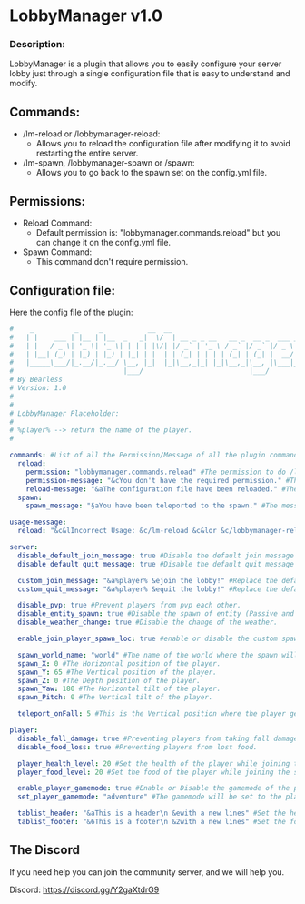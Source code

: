 # LobbyManager v1.0

### Description:
LobbyManager is a plugin that allows you to easily configure your server lobby just through a single configuration file that is easy to understand and modify.

## Commands:
- /lm-reload or /lobbymanager-reload:
    - Allows you to reload the configuration file after modifying it to avoid restarting the entire server.
- /lm-spawn, /lobbymanager-spawn or /spawn:
  - Allows you to go back to the spawn set on the config.yml file.

## Permissions:
- Reload Command:
    - Default permission is: "lobbymanager.commands.reload" but you can change it on the config.yml file.
- Spawn Command:
  - This command don't require permission.

## Configuration file:
Here the config file of the plugin:

```Yaml
#    _          _     _           __  __
#   | |    ___ | |__ | |__  _   _|  \/  | __ _ _ __   __ _  __ _  ___ _ __
#   | |   / _ \| '_ \| '_ \| | | | |\/| |/ _` | '_ \ / _` |/ _` |/ _ \ '__|
#   | |__| (_) | |_) | |_) | |_| | |  | | (_| | | | | (_| | (_| |  __/ |
#   |_____\___/|_.__/|_.__/ \__, |_|  |_|\__,_|_| |_|\__,_|\__, |\___|_|
#                           |___/                          |___/           
# By Bearless
# Version: 1.0
#
#
# LobbyManager Placeholder:
#
# %player% --> return the name of the player.
#

commands: #List of all the Permission/Message of all the plugin command.
  reload:
    permission: "lobbymanager.commands.reload" #The permission to do /lm-reload.
    permission-message: "&cYou don't have the required permission." #The message will be sent to the player who perform the command without the right permission.
    reload-message: "&aThe configuration file have been reloaded." #The message send while the command successfully done.
  spawn:
    spawn_message: "§aYou have been teleported to the spawn." #The message send while the command successfully done.

usage-message:
  reload: "&c&lIncorrect Usage: &c/lm-reload &c&lor &c/lobbymanager-reload" #Error message while you type: "/lobbymanager-reload <somethings>".

server:
  disable_default_join_message: true #Disable the default join message "Bearless joined the game".
  disable_default_quit_message: true #Disable the default quit message "Bearless quit the game".

  custom_join_message: "&a%player% &ejoin the lobby!" #Replace the default join message by a custom one.
  custom_quit_message: "&a%player% &equit the lobby!" #Replace the default quit message by a custom one.

  disable_pvp: true #Prevent players from pvp each other.
  disable_entity_spawn: true #Disable the spawn of entity (Passive and Aggressive) like (Pig, Creeper, Zombie, Cow etc...).
  disable_weather_change: true #Disable the change of the weather.

  enable_join_player_spawn_loc: true #enable or disable the custom spawn for player while joining the server.

  spawn_world_name: "world" #The name of the world where the spawn will be set.
  spawn_X: 0 #The Horizontal position of the player.
  spawn_Y: 65 #The Vertical position of the player.
  spawn_Z: 0 #The Depth position of the player.
  spawn_Yaw: 180 #The Horizontal tilt of the player.
  spawn_Pitch: 0 #The Vertical tilt of the player.

  teleport_onFall: 5 #This is the Vertical position where the player get teleported to the Spawn you set.

player:
  disable_fall_damage: true #Preventing players from taking fall damage.
  disable_food_loss: true #Preventing players from lost food.

  player_health_level: 20 #Set the health of the player while joining the server.
  player_food_level: 20 #Set the food of the player while joining the server.

  enable_player_gamemode: true #Enable or Disable the gamemode of the player while joining the server.
  set_player_gamemode: "adventure" #The gamemode will be set to the player while joining the server.

  tablist_header: "&aThis is a header\n &ewith a new lines" #Set the header of the tablist. TIP: type "\n" to get a new line.
  tablist_footer: "&6This is a footer\n &2with a new lines" #Set the footer of the tablist. TIP: type "\n" to get a new line.
```

## The Discord
If you need help you can join the community server, and we will help you.

Discord: <a href="https://discord.gg/Y2gaXtdrG9">https://discord.gg/Y2gaXtdrG9</a>